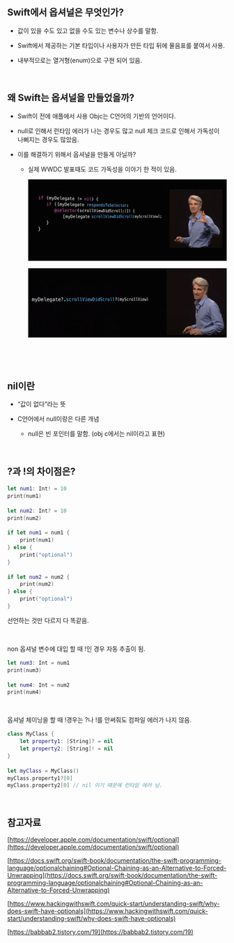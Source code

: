 ## Swift에서 옵셔널은 무엇인가?

- 값이 있을 수도 있고 없을 수도 있는 변수나 상수를 말함.

- Swift에서 제공하는 기본 타입이나 사용자가 만든 타입 뒤에 물음표를 붙여서 사용.

- 내부적으로는 열거형(enum)으로 구현 되어 있음.

<br/>

## 왜 Swift는 옵셔널을 만들었을까?

- Swift이 전에 애플에서 사용 Objc는 C언어의 기반의 언어이다. 

- null로 인해서 런타임 에러가 나는 경우도 많고 null 체크 코드로 인해서 가독성이 나뻐지는 경우도 많았음.

- 이를 해결하기 위해서 옵셔널을 만들게 아닐까?

	- 실제 WWDC 발표때도 코드 가독성을 이야기 한 적이 있음.


		![Untitled](0df308a1_Untitled.png)

		![Untitled](6c370255_Untitled.png)

		<br/>

<br/>

## nil이란

- “값이 없다”라는 뜻

- C언어에서 null이랑은 다른 개념

	- null은 빈 포인터를 말함. (obj c에서는 nil이라고 표현)

<br/>

## ?과 !의 차이점은?


```swift
let num1: Int! = 10
print(num1)

let num2: Int? = 10
print(num2)

if let num1 = num1 {
    print(num1)
} else {
    print("optional")
}

if let num2 = num2 {
    print(num2)
} else {
    print("optional")
}
```

선언하는 것만 다르지 다 똑같음.

<br/>

non 옵셔널 변수에 대입 할 때 !인 경우 자동 추출이 됨.


```swift
let num3: Int = num1
print(num3)

let num4: Int = num2
print(num4)
```

<br/>

옵셔널 체이닝을 할 때 !경우는 ?나 !를 안써줘도 컴파일 에러가 나지 않음.


```swift
class MyClass {
    let property1: [String]? = nil
    let property2: [String]! = nil
}

let myClass = MyClass()
myClass.property1?[0]
myClass.property2[0] // nil 이기 떄문에 런타임 에러 남.
```

<br/>

## 참고자료

[https://developer.apple.com/documentation/swift/optional](https://developer.apple.com/documentation/swift/optional)

[https://docs.swift.org/swift-book/documentation/the-swift-programming-language/optionalchaining#Optional-Chaining-as-an-Alternative-to-Forced-Unwrapping](https://docs.swift.org/swift-book/documentation/the-swift-programming-language/optionalchaining#Optional-Chaining-as-an-Alternative-to-Forced-Unwrapping)

[https://www.hackingwithswift.com/quick-start/understanding-swift/why-does-swift-have-optionals](https://www.hackingwithswift.com/quick-start/understanding-swift/why-does-swift-have-optionals)

[https://babbab2.tistory.com/19](https://babbab2.tistory.com/19)

